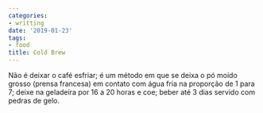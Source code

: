 ```yaml
---
categories:
- writting
date: '2019-01-23'
tags:
- food
title: Cold Brew
---
```


Não é deixar o café esfriar; é um método em que se deixa o pó moído grosso (prensa francesa) em contato com água fria na proporção de 1 para 7; deixe na geladeira por 16 a 20 horas e coe; beber até 3 dias servido com pedras de gelo.

